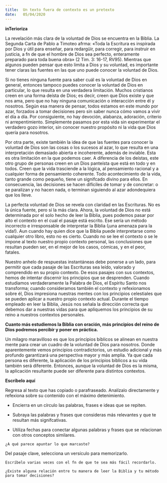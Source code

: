 ```yaml
---
title:  Un texto fuera de contexto es un pretexto
date:   05/04/2020
---
```


**inTerioriza**

La revelación más clara de la voluntad de Dios se encuentra en la Biblia. La Segunda Carta de Pablo a Timoteo afrma: «Toda la Escritura es inspirada por Dios y útil para enseñar, para redargüir, para corregir, para instruir en justicia, a fn de que el hombre de Dios sea perfecto, enteramente preparado para toda buena obra» (2 Tim. 3: 16-17, RV95). Mientras que algunos pueden pensar que esto limita a Dios y su voluntad, es importante tener claras las fuentes en las que uno puede conocer la voluntad de Dios.

Si no tienes ninguna fuente para saber cuál es la voluntad de Dios en general, entonces tampoco puedes conocer la voluntad de Dios en particular, lo que resulta en una verdadera limitación. Muchos cristianos creen en una forma deísta de Dios; es decir, creen que Dios existe y que nos ama, pero que no hay ninguna comunicación o interacción entre él y nosotros. Según esa manera de pensar, todos estamos en este mundo por azar, forzados a tomar decisiones pero sin saber nunca cómo vamos a vivir el día a día. Por consiguiente, no hay devoción, alabanza, adoración, criterio ni arrepentimiento. Simplemente pasamos por esta vida sin experimentar el verdadero gozo interior, sin conocer nuestro propósito ni la vida que Dios quería para nosotros.

Por otra parte, existe también la idea de que las fuentes para conocer la voluntad de Dios son las cosas o los sucesos al azar, lo que resulta en una interpretación demasiado abierta e incoherente, además de inviable. Esta es otra limitación en la que podemos caer. A diferencia de los deístas, este otro grupo de personas creen en un Dios panteísta que está en todo y en todos. Creen que la vida trasciende a la lógica, al pensamiento racional y a cualquier forma de pensamiento coherente. Todo acontecimiento de la vida, tanto grande como pequeño, tiene un signifcado divino para ellos. En consecuencia, las decisiones se hacen difíciles de tomar y de concretar: o se paralizan y no hacen nada, o terminan siguiendo al azar adondequiera que los lleve.

La perfecta voluntad de Dios se revela con claridad en las Escrituras. No es la única fuente, pero sí la más clara. Ahora, la voluntad de Dios no está determinada por el solo hecho de leer la Biblia, pues podemos pasar por alto el contexto en el cual el pasaje está escrito. Ese sería un método incorrecto e irresponsable de interpretar la Biblia (¡una amenaza para la vida!). Aun cuando hay quien dice que la Biblia puede interpretarse como cualquier otro libro, esto no es cierto. Cuando no se lee el contexto o se le impone al texto nuestro propio contexto personal, las conclusiones que resultan pueden ser, en el mejor de los casos, cómicas, y en el peor, fatales.

Nuestro anhelo de respuestas instantáneas debe ponerse a un lado, para permitir que cada pasaje de las Escrituras sea leído, valorado y comprendido en su propio contexto. De esos pasajes con sus contextos, hemos de intentar discernir los principios que se desprenden. Cuando estudiamos verdaderamente la Palabra de Dios, el Espíritu Santo nos transforma; cuando consideramos también el contexto y refexionamos sobre él, Dios impresiona nuestras mentes con los principios celestiales que se pueden aplicar a nuestro propio contexto actual. Durante el tiempo empleado en leer la Biblia, Jesús nos señala la dirección correcta que debemos dar a nuestras vidas para que apliquemos los principios de su reino a nuestros contextos personales.

**Cuanto más estudiemos la Biblia con oración, más principios del reino de Dios podremos percibir y poner en práctica.**

Un milagro maravilloso es que los principios bíblicos se alinean en nuestra mente para crear un cuadro de la voluntad de Dios para nosotros. Donde aparentemente vemos principios contradictorios, un estudio adicional y más profundo garantizará una perspectiva mayor y más amplia. Ya que cada persona es diferente, la aplicación de los principios bíblicos a su vida también será diferente. Entonces, aunque la voluntad de Dios es la misma, la aplicación resultante puede ser diferente para distintos contextos.

**Escríbelo aquí**

Regresa al texto que has copiado o parafraseado. Analízalo directamente y refexiona sobre su contenido con el máximo detenimiento.

- Encierra en un círculo las palabras, frases e ideas que se repiten.

- Subraya las palabras y frases que consideras más relevantes y que te resultan más signifcativas.

- Utiliza fechas para conectar algunas palabras y frases que se relacionan con otros conceptos similares.

`¿A qué parece apuntar lo que marcaste?`

Del pasaje clave, selecciona un versículo para memorizarlo.

`Escríbelo varias veces con el fn de que te sea más fácil recordarlo.`

`¿Existe alguna relación entre tu manera de leer la Biblia y tu método para tomar decisiones?`
